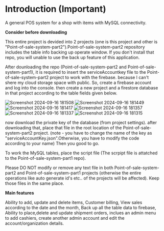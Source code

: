 # Introduction (Important)
A general POS system for a shop with items with MySQL connectivity. 

**Consider before downloading**

This entire project is devided into 2 projects (one is this project and other is "Point-of-sale-system-part2").Point-of-sale-system-part2 repository includes the table info backing up operate window. If you don't install that repo, you will unable to use the back up feature of this application.

After dounloading the repo (Point-of-sale-system-part2  and Point-of-sale-system-part1), it is required to insert the serviceAccountkey file to the Point-of-sale-system-part2 project to work with the firebase. because I can't shere my cloud storage space with public. So, create a firebase account and log into the console. then create a new project and a firestore database in that project according to the table fields given below.

![Screenshot 2024-09-16 181508](https://github.com/user-attachments/assets/3e5157b3-dd59-4b87-a9be-e26fe20d0f1e)
![Screenshot 2024-09-16 181449](https://github.com/user-attachments/assets/911e47f8-d1d8-410c-bd4f-a74944c8bad5)
![Screenshot 2024-09-16 181417](https://github.com/user-attachments/assets/98959dba-d48b-40ff-ad88-67fea12a1f90)
![Screenshot 2024-09-16 181357](https://github.com/user-attachments/assets/84ebccab-1acf-4569-b6da-14ef87314e33)
![Screenshot 2024-09-16 181337](https://github.com/user-attachments/assets/1ba2e190-48c4-422c-bc0b-acc7ec7df972)
![Screenshot 2024-09-16 181315](https://github.com/user-attachments/assets/7d612a26-bb90-44e3-af4e-6700a208ffb2)

now download the private key of the database (from project settings). after downloading that, place that file in the root location of the Point-of-sale-system-part2 project. (note - you have to change the name of the key as "serviceAccountKey.json".Otherwise, you have to modify the code according to your name) Then you good to go.

To work the MySQL tables, place the script file (The scrpipt file is attatched to the Point-of-sale-system-part1 repo).

Please DO NOT modify or remove any text file in both Point-of-sale-system-part2 and Point-of-sale-system-part1 projects (otherwise the entire operations like auto generate id's etc.. of the projects will be affected). Keep those files in the same place.

**Main features**

Ability to add, update and delete items,
Customer billing,
View sales according to the date and the month,
Back up all the table data to firebase,
Ability to place,delete and update shipment orders,
inclues an admin menu to add cashiers, create another admin account and edit the account/organization details.
